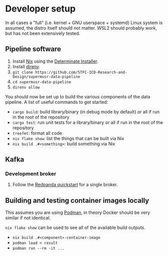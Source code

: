# Developer setup

In all cases a "full" (i.e. kernel + GNU userspace + systemd) Linux system is assumed, the distro itself should not matter.
WSL2 should probably work, but has not been extensively tested.

## Pipeline software

1. Install [Nix](https://nixos.org/) using the [Determinate Installer](https://github.com/DeterminateSystems/nix-installer#usage).
2. Install [direnv](https://direnv.net/docs/installation.html).
3. `git clone https://github.com/STFC-ICD-Research-and-Design/supermusr-data-pipeline`
4. `cd supermusr-data-pipeline`
5. `direnv allow`

You should now be set up to build the various components of the data pipeline.
A list of useful commands to get started:

- `cargo build`: build library/binary (in debug mode by default) or all if run in the root of the repository
- `cargo test`: run unit tests for a library/binary or all if run in the root of the repository
- `treefmt`: format all code
- `nix flake show`: list the things that can be built via Nix
- `nix build .#<something>`: build something via Nix

## Kafka

### Development broker

1. Follow the [Redpanda quickstart](https://docs.redpanda.com/current/get-started/quick-start/) for a single broker.

## Building and testing container images locally

This assumes you are using [Podman](https://podman.io/), in theory Docker should be very similar if not identical.

`nix flake show` can be used to see all of the available build outputs.

- `nix build .#<component>-container-image`
- `podman load < result`
- `podman run --rm -it ...`
